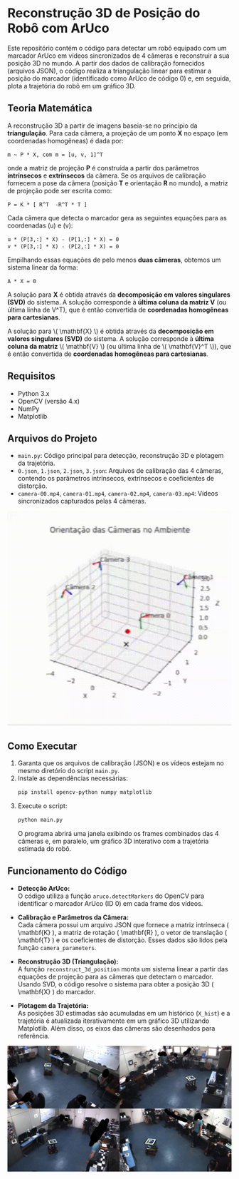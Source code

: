 # Reconstrução 3D de Posição do Robô com ArUco

Este repositório contém o código para detectar um robô equipado com um marcador ArUco em vídeos sincronizados de 4 câmeras e reconstruir a sua posição 3D no mundo. A partir dos dados de calibração fornecidos (arquivos JSON), o código realiza a triangulação linear para estimar a posição do marcador (identificado como ArUco de código 0) e, em seguida, plota a trajetória do robô em um gráfico 3D.

## Teoria Matemática  

A reconstrução 3D a partir de imagens baseia-se no princípio da **triangulação**. Para cada câmera, a projeção de um ponto **X** no espaço (em coordenadas homogêneas) é dada por:  

    m ~ P * X, com m = [u, v, 1]^T  

onde a matriz de projeção **P** é construída a partir dos parâmetros **intrínsecos** e **extrínsecos** da câmera. Se os arquivos de calibração fornecem a pose da câmera (posição **T** e orientação **R** no mundo), a matriz de projeção pode ser escrita como:  

    P = K * [ R^T  -R^T * T ]  

Cada câmera que detecta o marcador gera as seguintes equações para as coordenadas (u) e (v):  

    u * (P[3,:] * X) - (P[1,:] * X) = 0  
    v * (P[3,:] * X) - (P[2,:] * X) = 0  

Empilhando essas equações de pelo menos **duas câmeras**, obtemos um sistema linear da forma:  

    A * X = 0  

A solução para **X** é obtida através da **decomposição em valores singulares (SVD)** do sistema. A solução corresponde à **última coluna da matriz V** (ou última linha de V^T), que é então convertida de **coordenadas homogêneas para cartesianas**.


A solução para \\( \mathbf{X} \\) é obtida através da **decomposição em valores singulares (SVD)** do sistema. A solução corresponde à **última coluna da matriz** \\( \mathbf{V} \\) (ou última linha de \\( \mathbf{V}^T \\)), que é então convertida de **coordenadas homogêneas para cartesianas**.

## Requisitos

- Python 3.x
- OpenCV (versão 4.x)
- NumPy
- Matplotlib

## Arquivos do Projeto

- `main.py`: Código principal para detecção, reconstrução 3D e plotagem da trajetória.
- `0.json`, `1.json`, `2.json`, `3.json`: Arquivos de calibração das 4 câmeras, contendo os parâmetros intrínsecos, extrínsecos e coeficientes de distorção.
- `camera-00.mp4`, `camera-01.mp4`, `camera-02.mp4`, `camera-03.mp4`: Vídeos sincronizados capturados pelas 4 câmeras.

![images2](images/gif.gif)

## Como Executar

1. Garanta que os arquivos de calibração (JSON) e os vídeos estejam no mesmo diretório do script `main.py`.
2. Instale as dependências necessárias:
   ```bash
   pip install opencv-python numpy matplotlib
   ```
3. Execute o script:
   ```bash
   python main.py
   ```
   O programa abrirá uma janela exibindo os frames combinados das 4 câmeras e, em paralelo, um gráfico 3D interativo com a trajetória estimada do robô.

## Funcionamento do Código

- **Detecção ArUco:**  
  O código utiliza a função `aruco.detectMarkers` do OpenCV para identificar o marcador ArUco (ID 0) em cada frame dos vídeos.

- **Calibração e Parâmetros da Câmera:**  
  Cada câmera possui um arquivo JSON que fornece a matriz intrínseca \( \mathbf{K} \), a matriz de rotação \( \mathbf{R} \), o vetor de translação \( \mathbf{T} \) e os coeficientes de distorção. Esses dados são lidos pela função `camera_parameters`.

- **Reconstrução 3D (Triangulação):**  
  A função `reconstruct_3d_position` monta um sistema linear a partir das equações de projeção para as câmeras que detectam o marcador. Usando SVD, o código resolve o sistema para obter a posição 3D \( \mathbf{X} \) do marcador.

- **Plotagem da Trajetória:**  
  As posições 3D estimadas são acumuladas em um histórico (`X_hist`) e a trajetória é atualizada iterativamente em um gráfico 3D utilizando Matplotlib. Além disso, os eixos das câmeras são desenhados para referência.

![images1](images/image2.jpeg)



